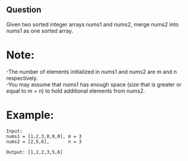 ## Question
Given two sorted integer arrays nums1 and nums2, merge nums2 into nums1 as one sorted array.

# Note:   
-The number of elements initialized in nums1 and nums2 are m and n respectively.   
-You may assume that nums1 has enough space (size that is greater or equal to m + n) to hold additional elements from nums2.

# Example:
```
Input:
nums1 = [1,2,3,0,0,0], m = 3
nums2 = [2,5,6],       n = 3

Output: [1,2,2,3,5,6]
```

